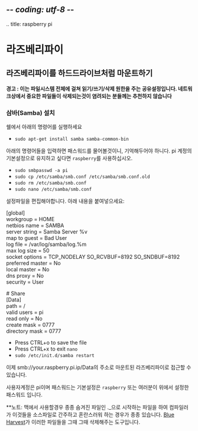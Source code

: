 ## -*- coding: utf-8 -*-
.. title: raspberry pi

라즈베리파이
============


<!-- ## Mount your Raspberry Pi as a hard drive -->
## 라즈베리파이를 하드드라이브처럼 마운트하기
    
<!-- **WARNING: This is a very permissive file sharing configuration that gives you read/write/delete permissions across the entire file system. It is not recommended if you are the least bit concerned about being able to delete important files over a network.** -->
**경고 : 이는 파일시스템 전체에 걸쳐 읽기/쓰기/삭제 원한을 주는 공유설정입니다.  네트워크상에서 중요한 파일들이 삭제되는것이 염려되는 분들께는 추천하지 않습니다**

<!-- ### Install Samba -->
### 삼바(Samba) 설치
<!-- From a Shell run these commands -->
쉘에서 아래의 명령어를 실행하세요

* `sudo apt-get install samba samba-common-bin`

<!-- The next command will prompt you for a password you will need to remember. Use `raspberry` if you want to keep the default as the pi user's defaults -->
아래의 명령어들을 입력하면 패스워드를 물어볼것이니, 기억해두어야 하니다. pi 계정의 기본설정으로 유지하고 싶다면 `raspberry`를 사용하십시오.

* `sudo smbpasswd -a pi`
* `sudo cp /etc/samba/smb.conf /etc/samba/smb.conf.old`
* `sudo rm /etc/samba/smb.conf`
* `sudo nano /etc/samba/smb.conf`

<!-- You should now be editing the configuration file. Paste this into it:  -->
설정파일을 편집해야합니다. 아래 내용을 붙여넣으세요:

[global]  
		workgroup = HOME  
		netbios name = SAMBA  
		server string = Samba Server %v  
		map to guest = Bad User  
		log file = /var/log/samba/log.%m  
		max log size = 50  
		socket options = TCP_NODELAY SO_RCVBUF=8192 SO_SNDBUF=8192  
		preferred master = No  
		local master = No  
		dns proxy = No  
		security = User  

\# Share      
[Data]  
		path = /  
		valid users = pi  
		read only = No  
		create mask = 0777  
		directory mask = 0777

* Press CTRL+o to save the file
* Press CTRL+x to exit `nano`	   
* `sudo /etc/init.d/samba restart`

<!-- You should now be able to mount your Raspberry Pi via the address smb://your.raspberry.pi.ip/Data -->
이제 smb://your.raspberry.pi.ip/Data의 주소로 마운트된 라즈베리파이로 접근할 수 있습니다.

<!-- You user will be pi and the password will be `raspberry` or whatever you set it to above -->
사용자계정은 pi이며 패스워드는 기본설정은 `raspberry` 또는 여러분이 위에서 설정한 패스워드 입니다.

<!-- **Note: The Mac will often write hidden ._ files on the drive that can sometimes confuse the compiler into thinking they are source files. [Blue Harvest](http://www.zeroonetwenty.com/blueharvest) is good at removing these on the fly.**  -->

**노트: 맥에서 사용할경우 종종 숨겨진 파일인 ._으로 시작하는 파일을 하여 컴파일러가 이것들을 소스파일로 간주하고 혼란스러워 하는 경우가 종종 있습니다. [Blue Harvest](http://www.zeroonetwenty.com/blueharvest)가 이러한 파일들을 그때 그때 삭제해주는 도구입니다.

